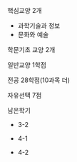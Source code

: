 
핵심교양 2개
- 과학기술과 정보
- 문화와 예술

학문기초 교양 2개

일반교양 1학점

전공 28학점(10과목 더)

자유선택 7점



남은학기

- 3-2

- 4-1
- 4-2
